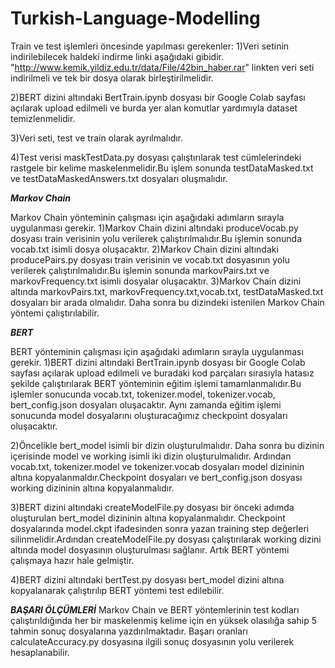 # Turkish-Language-Modelling

Train ve test işlemleri öncesinde yapılması gerekenler:
1)Veri setinin indirilebilecek haldeki indirme linki aşağıdaki gibidir.
"http://www.kemik.yildiz.edu.tr/data/File/42bin_haber.rar" linkten veri seti 
indirilmeli ve tek bir dosya olarak birleştirilmelidir.

2)BERT dizini altındaki BertTrain.ipynb dosyası bir Google Colab sayfası 
açılarak upload edilmeli ve burda yer alan komutlar yardımıyla dataset 
temizlenmelidir.

3)Veri seti, test ve train olarak ayrılmalıdır.

4)Test verisi maskTestData.py dosyası çalıştırılarak
test cümlelerindeki rastgele bir kelime maskelenmelidir.Bu işlem sonunda
testDataMasked.txt ve testDataMaskedAnswers.txt dosyaları oluşmalıdır.
 
***Markov Chain***

Markov Chain yönteminin çalışması için aşağıdaki adımların sırayla uygulanması gerekir.
1)Markov Chain dizini altındaki produceVocab.py dosyası train verisinin yolu 
verilerek çalıştırılmalıdır.Bu işlemin sonunda vocab.txt isimli dosya oluşacaktır.
2)Markov Chain dizini altındaki producePairs.py dosyası train verisinin ve
vocab.txt dosyasının yolu verilerek çalıştırılmalıdır.Bu işlemin sonunda 
markovPairs.txt ve markovFrequency.txt isimli dosyalar oluşacaktır.
3)Markov Chain dizini altında markovPairs.txt, markovFrequency.txt,vocab.txt,
testDataMasked.txt dosyaları bir arada olmalıdır.
Daha sonra bu dizindeki istenilen Markov Chain yöntemi çalıştırılabilir. 

***BERT***

BERT yönteminin çalışması için aşağıdaki adımların sırayla uygulanması gerekir.
1)BERT dizini altındaki BertTrain.ipynb dosyası bir Google Colab sayfası 
açılarak upload edilmeli ve buradaki kod parçaları sırasıyla hatasız şekilde 
çalıştırılarak BERT yönteminin eğitim işlemi tamamlanmalıdır.Bu işlemler sonucunda
vocab.txt, tokenizer.model, tokenizer.vocab, bert_config.json dosyaları oluşacaktır.
Aynı zamanda eğitim işlemi sonucunda model dosyalarını oluşturacağımız
checkpoint dosyaları oluşacaktır.

2)Öncelikle bert_model isimli bir dizin oluşturulmalıdır. Daha sonra bu dizinin 
içerisinde model ve working isimli iki dizin oluşturulmalıdır.
Ardından vocab.txt, tokenizer.model ve tokenizer.vocab dosyaları model dizininin
altına kopyalanmaldır.Checkpoint dosyaları ve bert_config.json dosyası working
dizininin altına kopyalanmalıdır.

3)BERT dizini altındaki createModelFile.py dosyası bir önceki adımda oluşturulan
bert_model dizininin altına kopyalanmalıdır. Checkpoint dosyalarında 
model.ckpt ifadesinden sonra yazan training step değerleri silinmelidir.Ardından
createModelFile.py dosyası çalıştırılarak working dizini altında model dosyasının 
oluşturulması sağlanır. Artık BERT yöntemi çalışmaya hazır hale gelmiştir.

4)BERT dizini altındaki bertTest.py dosyası bert_model dizini altına
kopyalanarak çalıştırılıp BERT yöntemi test edilebilir.

***BAŞARI ÖLÇÜMLERİ***
Markov Chain ve BERT yöntemlerinin test kodları çalıştırıldığında her bir maskelenmiş
kelime için en yüksek olasılığa sahip 5 tahmin sonuç dosyalarına yazdırılmaktadır.
Başarı oranları calculateAccuracy.py dosyasına ilgili sonuç
dosyasının yolu verilerek hesaplanabilir.






